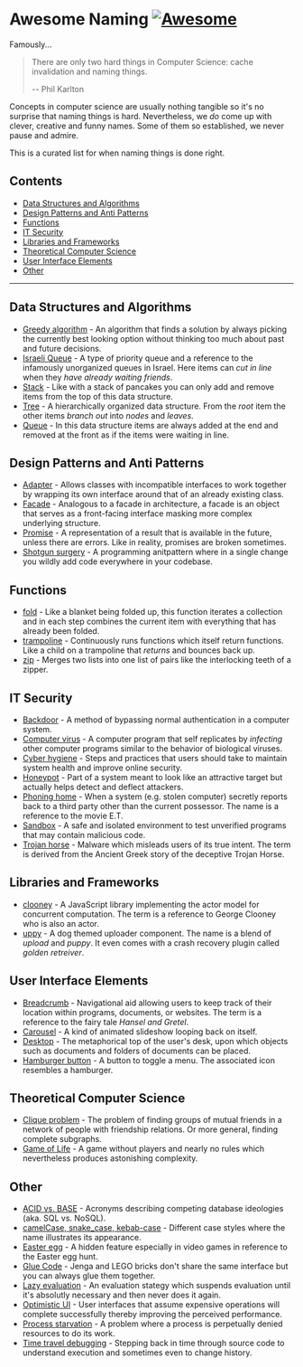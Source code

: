 # Awesome Naming [![Awesome](https://awesome.re/badge.svg)](https://awesome.re)

<!-- lint disable no-repeat-punctuation -->
Famously...
<!-- lint enable no-repeat-punctuation -->

> There are only two hard things in Computer Science: cache invalidation and naming things.
> 
> -- Phil Karlton

Concepts in computer science are usually nothing tangible so it's no surprise that naming things is hard.
Nevertheless, we _do_ come up with clever, creative and funny names.
Some of them so established, we never pause and admire.

This is a curated list for when naming things is done right.

## Contents 

- [Data Structures and Algorithms](#data-structures-and-algorithms)
- [Design Patterns and Anti Patterns](#design-patterns-and-anti-patterns)
- [Functions](#functions)
- [IT Security](#it-security)
- [Libraries and Frameworks](#libraries-and-frameworks)
- [Theoretical Computer Science](#theoretical-computer-science) 
- [User Interface Elements](#user-interface-elements)
- [Other](#other)

---

## Data Structures and Algorithms

- [Greedy algorithm](https://en.wikipedia.org/wiki/Greedy_algorithm) - An algorithm that finds a solution by always picking the currently best looking option without thinking too much about past and future decisions.
- [Israeli Queue](https://rapidapi.com/blog/israeli-queues-exploring-a-bizarre-data-structure/) - A type of priority queue and a reference to the infamously unorganized queues in Israel. Here items can *cut in line* when they *have already waiting friends*.
- [Stack](https://en.wikipedia.org/wiki/Stack_(abstract_data_type)) - Like with a stack of pancakes you can only add and remove items from the top of this data structure.
- [Tree](https://en.wikipedia.org/wiki/Tree_(data_structure)) - A hierarchically organized data structure. From the _root_ item the other items _branch out_ into _nodes_ and _leaves_.
- [Queue](https://en.wikipedia.org/wiki/Queue_(abstract_data_type)) - In this data structure items are always added at the end and removed at the front as if the items were waiting in line.

## Design Patterns and Anti Patterns

- [Adapter](https://en.wikipedia.org/wiki/Adapter_pattern) - Allows classes with incompatible interfaces to work together by wrapping its own interface around that of an already existing class.
- [Facade](https://en.wikipedia.org/wiki/Facade_pattern) - Analogous to a facade in architecture, a facade is an object that serves as a front-facing interface masking more complex underlying structure.
- [Promise](https://en.wikipedia.org/wiki/Futures_and_promises) - A representation of a result that is available in the future, unless there are errors. Like in reality, promises are broken sometimes.
- [Shotgun surgery](https://en.wikipedia.org/wiki/Shotgun_surgery) - A programming anitpattern where in a single change you wildly add code everywhere in your codebase.

## Functions

- [fold](https://en.wikipedia.org/wiki/Fold_(higher-order_function)) - Like a blanket being folded up, this function iterates a collection and in each step combines the current item with everything that has already been folded.
- [trampoline](https://clojuredocs.org/clojure.core/trampoline) - Continuously runs functions which itself return functions. Like a child on a trampoline that _returns_ and bounces back up. 
- [zip](https://hackage.haskell.org/package/base-4.12.0.0/docs/Prelude.html#v:zip) - Merges two lists into one list of pairs like the interlocking teeth of a zipper.

## IT Security

- [Backdoor](https://en.wikipedia.org/wiki/Backdoor_(computing)) - A method of bypassing normal authentication in a computer system.
- [Computer virus](https://en.wikipedia.org/wiki/Computer_virus) - A computer program that self replicates by _infecting_ other computer programs similar to the behavior of biological viruses.
- [Cyber hygiene](https://digitalguardian.com/blog/what-cyber-hygiene-definition-cyber-hygiene-benefits-best-practices-and-more) - Steps and practices that users should take to maintain system health and improve online security.
- [Honeypot](https://en.wikipedia.org/wiki/Honeypot_(computing)) - Part of a system meant to look like an attractive target but actually helps detect and deflect attackers.
- [Phoning home](https://en.wikipedia.org/wiki/Phoning_home) - When a system (e.g. stolen computer) secretly reports back to a third party other than the current possessor. The name is a reference to the movie E.T.
- [Sandbox](https://en.wikipedia.org/wiki/Sandbox_(computer_security)) - A safe and isolated environment to test unverified programs that may contain malicious code.
- [Trojan horse](https://en.wikipedia.org/wiki/Trojan_horse_(computing)) - Malware which misleads users of its true intent. The term is derived from the Ancient Greek story of the deceptive Trojan Horse. 

## Libraries and Frameworks

- [clooney](https://github.com/GoogleChromeLabs/clooney) - A JavaScript library implementing the actor model for concurrent computation. The term is a reference to George Clooney who is also an actor.
- [uppy](https://github.com/transloadit/uppy) - A dog themed uploader component. The name is a blend of _upload_ and _puppy_. It even comes with a crash recovery plugin called _golden retreiver_.

## User Interface Elements

- [Breadcrumb](https://en.wikipedia.org/wiki/Breadcrumb_(navigation)) - Navigational aid allowing users to keep track of their location within programs, documents, or websites. The term is a reference to the fairy tale _Hansel and Gretel_.
- [Carousel](https://www.nngroup.com/articles/designing-effective-carousels/) - A kind of animated slideshow looping back on itself.
- [Desktop](https://en.wikipedia.org/wiki/Desktop_metaphor) - The metaphorical top of the user's desk, upon which objects such as documents and folders of documents can be placed.
- [Hamburger button](https://en.wikipedia.org/wiki/Hamburger_button) - A button to toggle a menu. The associated icon resembles a hamburger.

## Theoretical Computer Science

- [Clique problem](https://en.wikipedia.org/wiki/Clique_problem) - The problem of finding groups of mutual friends in a network of people with friendship relations. Or more general, finding complete subgraphs.
- [Game of Life](https://en.wikipedia.org/wiki/Conway%27s_Game_of_Life) - A game without players and nearly no rules which nevertheless produces astonishing complexity.

## Other

- [ACID vs. BASE](https://www.johndcook.com/blog/2009/07/06/brewer-cap-theorem-base/) - Acronyms describing competing database ideologies (aka. SQL vs. NoSQL). 
- [camelCase, snake_case, kebab-case](https://en.wikipedia.org/wiki/Letter_case#Special_case_styles) - Different case styles where the name illustrates its appearance.
- [Easter egg](https://en.wikipedia.org/wiki/Easter_egg_(media)) - A hidden feature especially in video games in reference to the Easter egg hunt.
- [Glue Code](https://en.wikipedia.org/wiki/Glue_code) - Jenga and LEGO bricks don't share the same interface but you can always glue them together.
- [Lazy evaluation](https://en.wikipedia.org/wiki/Lazy_evaluation) - An evaluation stategy which suspends evaluation until it's absolutly necessary and then never does it again.
- [Optimistic UI](https://uxplanet.org/optimistic-1000-34d9eefe4c05) - User interfaces that assume expensive operations will complete successfully thereby improving the perceived performance.
- [Process starvation](https://en.wikipedia.org/wiki/Starvation_(computer_science)) - A problem where a process is perpetually denied resources to do its work.
- [Time travel debugging](https://en.wikipedia.org/wiki/Time_travel_debugging) - Stepping back in time through source code to understand execution and sometimes even to change history.
